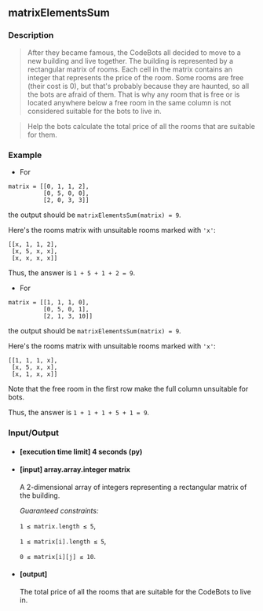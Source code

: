 ## matrixElementsSum

### Description
> After they became famous, the CodeBots all decided to move to a new building and live together. The building is represented by a rectangular matrix of rooms. Each cell in the matrix contains an integer that represents the price of the room. Some rooms are free (their cost is 0), but that's probably because they are haunted, so all the bots are afraid of them. That is why any room that is free or is located anywhere below a free room in the same column is not considered suitable for the bots to live in.

> Help the bots calculate the total price of all the rooms that are suitable for them.

### Example

* For

```
matrix = [[0, 1, 1, 2],
          [0, 5, 0, 0],
          [2, 0, 3, 3]]
```

the output should be
```matrixElementsSum(matrix) = 9```.

Here's the rooms matrix with unsuitable rooms marked with ```'x'```:
```
[[x, 1, 1, 2],
 [x, 5, x, x],
 [x, x, x, x]]
```
Thus, the answer is ```1 + 5 + 1 + 2 = 9```.

* For

```
matrix = [[1, 1, 1, 0],
          [0, 5, 0, 1],
          [2, 1, 3, 10]]
```

the output should be
```matrixElementsSum(matrix) = 9```.

Here's the rooms matrix with unsuitable rooms marked with ```'x'```:
```
[[1, 1, 1, x],
 [x, 5, x, x],
 [x, 1, x, x]]
```
Note that the free room in the first row make the full column unsuitable for bots.

Thus, the answer is ```1 + 1 + 1 + 5 + 1 = 9```.

### Input/Output

* #### [execution time limit] 4 seconds (py)

* #### [input] array.array.integer matrix
	A 2-dimensional array of integers representing a rectangular matrix of the building.

 	<i>Guaranteed constraints:</i>

    ```1 ≤ matrix.length ≤ 5```,

	```1 ≤ matrix[i].length ≤ 5```,

	```0 ≤ matrix[i][j] ≤ 10```.

* #### [output]
	The total price of all the rooms that are suitable for the CodeBots to live in.
